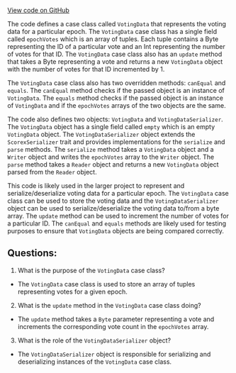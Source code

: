 [View code on GitHub](https://github.com/ergoplatform/ergo/src/main/scala/org/ergoplatform/nodeView/state/VotingData.scala)

The code defines a case class called `VotingData` that represents the voting data for a particular epoch. The `VotingData` case class has a single field called `epochVotes` which is an array of tuples. Each tuple contains a Byte representing the ID of a particular vote and an Int representing the number of votes for that ID. The `VotingData` case class also has an `update` method that takes a Byte representing a vote and returns a new `VotingData` object with the number of votes for that ID incremented by 1.

The `VotingData` case class also has two overridden methods: `canEqual` and `equals`. The `canEqual` method checks if the passed object is an instance of `VotingData`. The `equals` method checks if the passed object is an instance of `VotingData` and if the `epochVotes` arrays of the two objects are the same.

The code also defines two objects: `VotingData` and `VotingDataSerializer`. The `VotingData` object has a single field called `empty` which is an empty `VotingData` object. The `VotingDataSerializer` object extends the `ScorexSerializer` trait and provides implementations for the `serialize` and `parse` methods. The `serialize` method takes a `VotingData` object and a `Writer` object and writes the `epochVotes` array to the `Writer` object. The `parse` method takes a `Reader` object and returns a new `VotingData` object parsed from the `Reader` object.

This code is likely used in the larger project to represent and serialize/deserialize voting data for a particular epoch. The `VotingData` case class can be used to store the voting data and the `VotingDataSerializer` object can be used to serialize/deserialize the voting data to/from a byte array. The `update` method can be used to increment the number of votes for a particular ID. The `canEqual` and `equals` methods are likely used for testing purposes to ensure that `VotingData` objects are being compared correctly.
## Questions: 
 1. What is the purpose of the `VotingData` case class?
- The `VotingData` case class is used to store an array of tuples representing votes for a given epoch.

2. What is the `update` method in the `VotingData` case class doing?
- The `update` method takes a `Byte` parameter representing a vote and increments the corresponding vote count in the `epochVotes` array.

3. What is the role of the `VotingDataSerializer` object?
- The `VotingDataSerializer` object is responsible for serializing and deserializing instances of the `VotingData` case class.